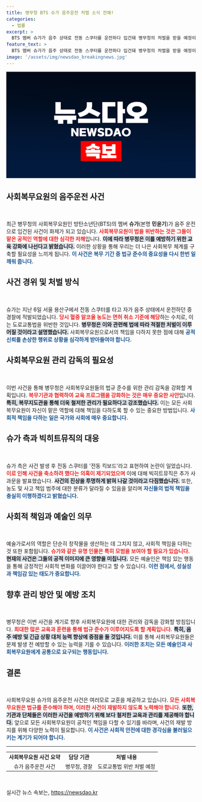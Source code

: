 ```yaml
---
title: 병무청 BTS 슈가 음주운전 처벌 소식 전해!
categories:
  - 법률
excerpt: >
  BTS 멤버 슈가가 음주 상태로 전동 스쿠터를 운전하다 입건돼 병무청의 처벌을 받을 예정이다. 복무 관리 강화 및 아티스트 사과가 이어진 가운데, 사건의 진실은 어떻게 밝혀질까? 클릭해 확인하세요!
feature_text: >
  BTS 멤버 슈가가 음주 상태로 전동 스쿠터를 운전하다 입건돼 병무청의 처벌을 받을 예정이다. 복무 관리 강화 및 아티스트 사과가 이어진 가운데, 사건의 진실은 어떻게 밝혀질까? 클릭해 확인하세요!
image: '/assets/img/newsdao_breakingnews.jpg'
---
```


<p><img src="/assets/img/newsdao_breakingnews.jpg" alt="koreaapp 속보" /></p>

<h2 data-ke-size="size26">사회복무요원의 음주운전 사건</h2>

<p data-ke-size="size16">&nbsp;</p>

<p>최근 병무청의 사회복무요원인 방탄소년단(BTS)의 멤버 <b>슈가</b>(본명 <b>민윤기</b>)가 음주 운전으로 입건된 사건이 화제가 되고 있습니다. <b><span style="color: #ee2323;">사회복무요원이 법을 위반하는 것은 그들이 맡은 공적인 역할에 대한 심각한 저해</span></b>입니다. <b><span style="background-color: #21538527;">이에 따라 병무청은 이를 예방하기 위한 교육 강화에 나선다고 밝혔습니다.</span></b> 이러한 상황을 통해 우리는 더 나은 사회복무 체계를 구축할 필요성을 느끼게 됩니다. <b><span style="color: #1a5490;">이 사건은 복무 기간 중 법규 준수의 중요성을 다시 한번 일깨워 줍니다.</span></b></p>

<h2 data-ke-size="size26">사건 경위 및 처벌 방식</h2>

<p data-ke-size="size16">&nbsp;</p>

<p>슈가는 지난 6일 서울 용산구에서 전동 스쿠터를 타고 자가 음주 상태에서 운전하던 중 경찰에 적발되었습니다. <b><span style="color: #ee2323;">당시 혈중 알코올 농도는 면허 취소 기준에 해당</span></b>하는 수치로, 이는 도로교통법을 위반한 것입니다. <b><span style="background-color: #21538527;">병무청은 이와 관련해 법에 따라 적절한 처벌이 이루어질 것이라고 설명했습니다.</span></b> 사회복무요원으로서의 책임을 다하지 못한 점에 대해 <b><span style="color: #1a5490;">공적 신뢰를 손상한 행위로 상황을 심각하게 받아들여야 합니다.</span></b></p>

<h2 data-ke-size="size26">사회복무요원 관리 감독의 필요성</h2>

<p data-ke-size="size16">&nbsp;</p>

<p>이번 사건을 통해 병무청은 사회복무요원들의 법규 준수를 위한 관리 감독을 강화할 계획입니다. <b><span style="color: #ee2323;">복무기관과 협력하여 교육 프로그램을 강화하는 것은 매우 중요한 사안</span></b>입니다. <b><span style="background-color: #21538527;">특히, 복무지도관을 통해 더욱 철저한 관리가 필요하다고 강조했습니다.</span></b> 이는 모든 사회복무요원이 자신이 맡은 역할에 대해 책임을 다하도록 할 수 있는 중요한 방법입니다. <b><span style="color: #1a5490;">사회적 책임을 다하는 일은 국가와 사회에 매우 중요합니다.</span></b></p>

<h2 data-ke-size="size26">슈가 측과 빅히트뮤직의 대응</h2>

<p data-ke-size="size16">&nbsp;</p>

<p>슈가 측은 사건 발생 후 전동 스쿠터를 '전동 킥보드'라고 표현하여 논란이 일었습니다. <b><span style="color: #ee2323;">이로 인해 사건을 축소하려 했다는 의혹이 제기되었으며</span></b> 이에 대해 빅히트뮤직은 추가 사과문을 발표했습니다. <b><span style="background-color: #21538527;">사건의 진상을 투명하게 밝혀 나갈 것이라고 다짐했습니다.</span></b> 또한, 농도 및 사고 책임 범주에 대한 분류가 달라질 수 있음을 알리며 <b><span style="color: #1a5490;">자신들의 법적 책임을 충실히 이행하겠다고 밝혔습니다.</span></b></p>

<h2 data-ke-size="size26">사회적 책임과 예술인 의무</h2>

<p data-ke-size="size16">&nbsp;</p>

<p>예술가로서의 역할은 단순히 창작물을 생산하는 데 그치지 않고, 사회적 책임을 다하는 것 또한 포함됩니다. <b><span style="color: #ee2323;">슈가와 같은 유명 인물은 특히 모범을 보여야 할 필요가 있습니다.</span></b> <b><span style="background-color: #21538527;">현재의 사건은 그들의 공적 이미지에 큰 영향을 미칩니다.</span></b> 모든 예술인은 책임 있는 행동을 통해 긍정적인 사회적 변화를 이끌어야 한다고 할 수 있습니다. <b><span style="color: #1a5490;">이런 점에서, 성실성과 책임감 있는 태도가 중요합니다.</span></b></p>

<h2 data-ke-size="size26">향후 관리 방안 및 예방 조치</h2>

<p data-ke-size="size16">&nbsp;</p>

<p>병무청은 이번 사건을 계기로 향후 사회복무요원에 대한 관리와 감독을 강화할 방침입니다. <b><span style="color: #ee2323;">최대한 많은 교육과 훈련을 통해 법규 준수가 이루어지도록 할 계획입니다.</span></b> <b><span style="background-color: #21538527;">특히, 음주 예방 및 긴급 상황 대처 능력 향상에 중점을 둘 것입니다.</span></b> 이를 통해 사회복무요원들은 문제 발생 전 예방할 수 있는 능력을 기를 수 있습니다. <b><span style="color: #1a5490;">이러한 조치는 모든 예술인과 사회복무요원에게 공통으로 요구되는 행동입니다.</span></b></p>

<h2 data-ke-size="size26">결론</h2>

<p data-ke-size="size16">&nbsp;</p>

<p>사회복무요원 슈가의 음주운전 사건은 여러모로 교훈을 제공하고 있습니다. <b><span style="color: #ee2323;">모든 사회복무요원은 법규를 준수해야 하며, 이러한 사건이 재발하지 않도록 노력해야 합니다.</span></b> <b><span style="background-color: #21538527;">또한, 기관과 단체들은 이러한 사건을 예방하기 위해 보다 철저한 교육과 관리를 제공해야 합니다.</span></b> 앞으로 모든 사회복무요원이 공적인 책임을 다할 수 있기를 바라며, 사건의 재발 방지를 위해 다양한 노력이 필요합니다. <b><span style="color: #1a5490;">이 사건은 사회적 안전에 대한 경각심을 불러일으키는 계기가 되어야 합니다.</span></b></p>

<hr />

<table style="width: 100%; border-collapse: collapse;">
    <tbody>
        <tr>
            <td style="text-align: center; height: 17px;"><b>사회복무요원 사건 요약</b></td>
            <td style="text-align: center; height: 17px;"><b>담당 기관</b></td>
            <td style="text-align: center; height: 17px;"><b>처벌 내용</b></td>
        </tr>
        <tr>
            <td style="text-align: center; height: 17px;">슈가 음주운전 사건</td>
            <td style="text-align: center; height: 17px;">병무청, 경찰</td>
            <td style="text-align: center; height: 17px;">도로교통법 위반 처벌 예정</td>
        </tr>
    </tbody>
</table>

<p data-ke-size="size16">&nbsp;</p>
실시간 뉴스 속보는, <a href="https://newsdao.kr" rel="dofollow">https://newsdao.kr</a>


